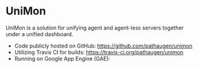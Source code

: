 
# UniMon

UniMon is a solution for unifying agent and agent-less servers together under a unified dashboard.

* Code publicly hosted on GitHub: <https://github.com/pathaugen/unimon>
* Utilizing Travis CI for builds: <https://travis-ci.org/pathaugen/unimon>
* Running on Google App Engine (GAE): <xxx>
